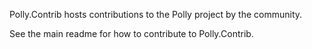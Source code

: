 Polly.Contrib hosts contributions to the Polly project by the community.

See the main readme for how to contribute to Polly.Contrib.